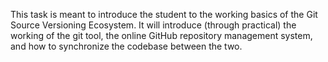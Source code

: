 This task is meant to introduce the student to the working basics of the Git Source Versioning Ecosystem. 
It will introduce (through practical) the working of the git tool, the online GitHub repository management system,
and how to synchronize the codebase between the two.